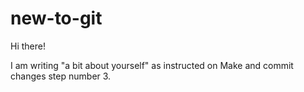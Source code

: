 # new-to-git

Hi there!

I am writing "a bit about yourself" as instructed on Make and commit changes step number 3.
